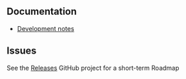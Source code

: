 ## Documentation

- [Development notes](/docs/dev.md)

## Issues

See the [Releases](https://github.com/mudler/cOS/projects/1) GitHub project for a short-term Roadmap
